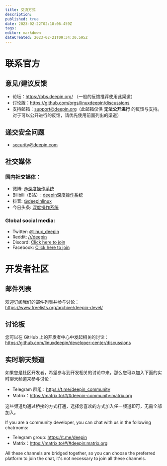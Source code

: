 ```yaml
---
title: 交流方式
description: 
published: true
date: 2023-02-22T02:18:06.459Z
tags: 
editor: markdown
dateCreated: 2023-02-21T09:34:30.595Z
---
```


# 联系官方

## 意见/建议反馈

- 论坛：https://bbs.deepin.org/ （一般的反馈推荐使用此渠道）
- 讨论版：https://github.com/orgs/linuxdeepin/discussions
- 支持邮箱：<support@deepin.org>（此邮箱仅供 **无法公开进行** 的反馈与支持。对于可以公开进行的反馈，请优先使用前面列出的渠道）

## 递交安全问题

- security@deepin.com

## 社交媒体

### 国内社交媒体：

- 微博: [@深度操作系统](https://weibo.com/u/2675284423)
- Bilibili（B站）: [deepin深度操作系统](https://space.bilibili.com/137324885)
- 抖音: [@deepinlinux](https://www.douyin.com/user/MS4wLjABAAAAW3TvNOziyQ2GR7TFl682Yhrx4_x1F8x9UYXuDA13nbQ)
- 今日头条: [深度操作系统](https://www.toutiao.com/c/user/token/MS4wLjABAAAAWKcT4_NM2dw1AOfIXJH4skfPugl80XH_P3WiEy_vCdo)

### Global social media:

- Twitter: [@linux_deepin](https://twitter.com/linux_deepin/)
- Reddit: [/r/deepin](https://www.reddit.com/r/deepin/)
- Discord: [Click here to join](https://discord.gg/xjjkcp6H2P)
- Facebook: [Click here to join](https://www.facebook.com/groups/mydeepinlinux)

# 开发者社区

## 邮件列表

欢迎订阅我们的邮件列表并参与讨论：<https://www.freelists.org/archive/deepin-devel/>

## 讨论板

您可以在 GitHub 上的开发者中心中发起相关的讨论：<https://github.com/linuxdeepin/developer-center/discussions>

## 实时聊天频道

如果您是社区开发者，希望参与到开发相关的讨论中来，那么您可以加入下面的实时聊天频道来参与讨论：

- Telegram 群组：<https://t.me/deepin_community>
- Matrix：<https://matrix.to/#/#deepin-community:matrix.org>

这些频道均通过桥接的方式打通，选择您喜欢的方式加入任一频道即可，无需全部加入。

If you are a community developer, you can chat with us in the following chatrooms:

- Telegram group: <https://t.me/deepin>
- Matrix：<https://matrix.to/#/#deepin:matrix.org>

All these channels are bridged together, so you can choose the preferred platform to join the chat, it's not necessary to join all these channels.

